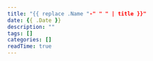 ```yaml
---
title: "{{ replace .Name "-" " " | title }}"
date: {{ .Date }}
description: ""
tags: []
categories: []
readTime: true
---
```



